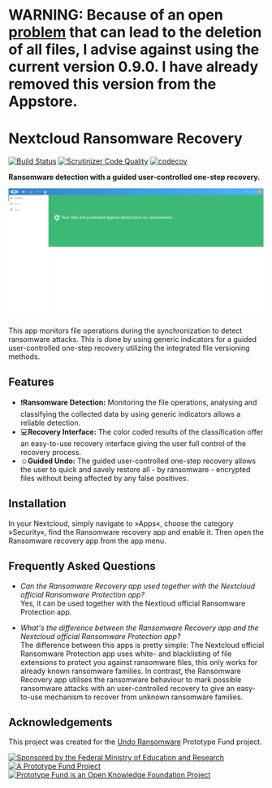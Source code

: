 # **WARNING: Because of an open [problem](https://github.com/undo-ransomware/ransomware_detection/issues/48#issue-763599989) that can lead to the deletion of all files, I advise against using the current version 0.9.0. I have already removed this version from the Appstore.**

# Nextcloud Ransomware Recovery

[![Build Status](https://travis-ci.com/undo-ransomware/ransomware_detection.svg?branch=master)](https://travis-ci.com/undo-ransomware/ransomware_detection)
[![Scrutinizer Code Quality](https://scrutinizer-ci.com/g/undo-ransomware/ransomware_detection/badges/quality-score.png?b=master)](https://scrutinizer-ci.com/g/undo-ransomware/ransomware_detection/?branch=master)
[![codecov](https://codecov.io/gh/undo-ransomware/ransomware_detection/branch/master/graph/badge.svg)](https://codecov.io/gh/undo-ransomware/ransomware_detection)

**Ransomware detection with a guided user-controlled one-step recovery.**

![Ransomware Recovery App](screenshots/ransomware-recovery-0.9.0-4.png)

This app monitors file operations during the synchronization to detect ransomware attacks. This is done by using generic indicators for a guided user-controlled one-step recovery utilizing the integrated file versioning methods.

## Features

* :exclamation:**Ransomware Detection:** Monitoring the file operations, analysing and classifying the collected data by using generic indicators allows a reliable detection.
* :computer:**Recovery Interface:**  The color coded results of the classification offer an easy-to-use recovery interface giving the user full control of the recovery process.
* :relaxed:**Guided Undo:** The guided user-controlled one-step recovery allows the user to quick and savely restore all - by ransomware - encrypted files without being affected by any false positives.

## Installation

In your Nextcloud, simply navigate to »Apps«, choose the category »Security«, find the Ransomware recovery app and enable it.
Then open the Ransomware recovery app from the app menu.

## Frequently Asked Questions

* *Can the Ransomware Recovery app used together with the Nextcloud official Ransomware Protection app?*  
Yes, it can be used together with the Nextloud official Ransomware Protection app.

* *What's the difference between the Ransomware Recovery app and the Nextcloud official Ransomware Protection app?*  
The difference between this apps is pretty simple: The Nextcloud official Ransomware Protection app uses white- and blacklisting of file extensions to protect you against ransomware files, this only works for already known ransomware families.
In contrast, the Ransomware Recovery app utilises the ransomware behaviour to mark possible ransomware attacks with an user-controlled recovery to give an easy-to-use mechanism to recover from unknown ransomware families.

## Acknowledgements

This project was created for the
[Undo Ransomware](https://prototypefund.de/project/undo-von-ransomware-mittels-machine-learning/)
Prototype Fund project.

[![Sponsored by the Federal Ministry of Education and Research](img/bmbf.png)](https://www.bmbf.de/)
[![A Prototype Fund Project](img/ptf.png)](https://prototypefund.de/)
[![Prototype Fund is an Open Knowledge Foundation Project](img/okfn.png)](https://okfn.de/)
